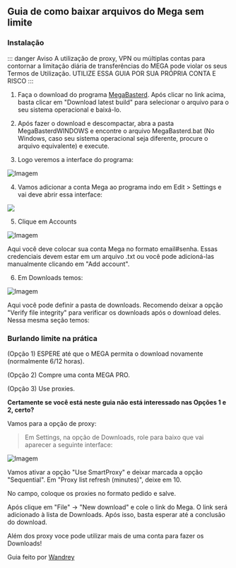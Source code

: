 ## Guia de como baixar arquivos do Mega sem limite

### Instalação

::: danger Aviso
A utilização de proxy, VPN ou múltiplas contas para contornar a limitação diária de transferências do MEGA pode violar os seus Termos de Utilização. UTILIZE ESSA GUIA POR SUA PRÓPRIA CONTA E RISCO
:::


1. Faça o download do programa [MegaBasterd](https://github.com/tonikelope/megabasterd). Após clicar no link acima, basta clicar em "Download latest build" para selecionar o arquivo para o seu sistema operacional e baixá-lo.

2. Após fazer o download e descompactar, abra a pasta MegaBasterdWINDOWS e encontre o arquivo MegaBasterd.bat (No Windows, caso seu sistema operacional seja diferente, procure o arquivo equivalente) e execute.

3. Logo veremos a interface do programa:

![Imagem](https://telegra.ph/file/d0eed0ca185df8a90e039.png)

4. Vamos adicionar a conta Mega ao programa indo em Edit > Settings e vai deve abrir essa interface:

![](https://telegra.ph/file/dffbca6a91b5e8d5ee131.png)

5. Clique em Accounts

![Imagem](https://telegra.ph/file/b5dae59cb7e0cf61f3559.png)

Aqui você deve colocar sua conta Mega no formato email#senha. Essas credenciais devem estar em um arquivo .txt ou você pode adicioná-las manualmente clicando em "Add account".

6. Em Downloads temos:

![Imagem](https://telegra.ph/file/6bf545bc5dfac097f65c4.png)

Aqui você pode definir a pasta de downloads. Recomendo deixar a opção "Verify file integrity" para verificar os downloads após o download deles. Nessa mesma seção temos:

### Burlando limite na prática

(Opção 1) ESPERE até que o MEGA permita o download novamente (normalmente 6/12 horas).

(Opção 2) Compre uma conta MEGA PRO.

(Opção 3) Use proxies.

**Certamente se você está neste guia não está interessado nas Opções 1 e 2, certo?**

Vamos para a opção de proxy:

> Em Settings, na opção de Downloads, role para baixo que vai aparecer a seguinte interface:

![Imagem](https://telegra.ph/file/cceec809aa35e99253c6b.png)

Vamos ativar a opção "Use SmartProxy" e deixar marcada a opção "Sequential". Em "Proxy list refresh (minutes)", deixe em 10.

No campo, coloque os proxies no formato pedido e salve.

Após clique em "File" -> "New download" e cole o link do Mega. O link será adicionado à lista de Downloads. Após isso, basta esperar até a conclusão do download.

Além dos proxy voce pode utilizar mais de uma conta para fazer os Downloads!

Guia feito por [Wandrey](https://lemmy.eco.br/u/wandrey)